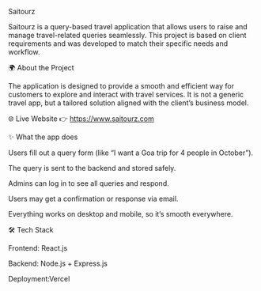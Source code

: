 Saitourz

Saitourz is a query-based travel application that allows users to raise and manage travel-related queries seamlessly.
This project is based on client requirements and was developed to match their specific needs and workflow.

🌍 About the Project

The application is designed to provide a smooth and efficient way for customers to explore and interact with travel services. It is not a generic travel app, but a tailored solution aligned with the client’s business model.

🌐 Live Website
👉 https://www.saitourz.com

✨ What the app does

Users fill out a query form (like “I want a Goa trip for 4 people in October”).

The query is sent to the backend and stored safely.

Admins can log in to see all queries and respond.

Users may get a confirmation or response via email.

Everything works on desktop and mobile, so it’s smooth everywhere.


🛠️ Tech Stack

Frontend: React.js

Backend: Node.js + Express.js

Deployment:Vercel 

